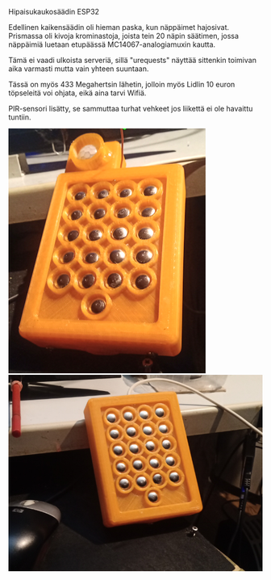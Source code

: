 Hipaisukaukosäädin ESP32

Edellinen kaikensäädin oli hieman paska, kun näppäimet hajosivat. Prismassa oli
kivoja krominastoja, joista tein 20 näpin säätimen, jossa näppäimiä luetaan etupäässä MC14067-analogiamuxin
kautta.

Tämä ei vaadi ulkoista serveriä, sillä "urequests" näyttää sittenkin toimivan aika varmasti mutta vain yhteen suuntaan.

Tässä on myös 433 Megahertsin lähetin, jolloin myös Lidlin 10 euron töpseleitä voi ohjata, eikä aina tarvi Wifiä.

PIR-sensori lisätty, se sammuttaa turhat vehkeet jos liikettä ei ole havaittu tuntiin.

<img src=napi2.png>
<img src=nappis.png>

